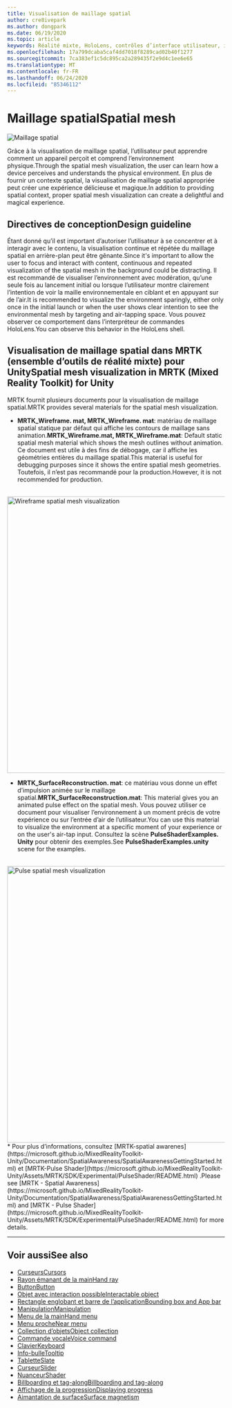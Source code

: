 ```yaml
---
title: Visualisation de maillage spatial
author: cre8ivepark
ms.author: dongpark
ms.date: 06/19/2020
ms.topic: article
keywords: Réalité mixte, HoloLens, contrôles d’interface utilisateur, interaction, interface utilisateur, expérience utilisateur, conception UX, interface utilisateur spatiale, interaction spatiale, interface utilisateur 3D, expérience utilisateur 3D
ms.openlocfilehash: 17a799dcaba5caf4dd7018f8289cad02b40f1277
ms.sourcegitcommit: 7ca383ef1c5dc895ca2a289435f2e9d4c1ee6e65
ms.translationtype: MT
ms.contentlocale: fr-FR
ms.lasthandoff: 06/24/2020
ms.locfileid: "85346112"
---
```

# <a name="spatial-mesh"></a><span data-ttu-id="784f2-103">Maillage spatial</span><span class="sxs-lookup"><span data-stu-id="784f2-103">Spatial mesh</span></span>

![Maillage spatial](images/UX/MRTK_PulseShader_SpatialMesh.gif)

<span data-ttu-id="784f2-105">Grâce à la visualisation de maillage spatial, l’utilisateur peut apprendre comment un appareil perçoit et comprend l’environnement physique.</span><span class="sxs-lookup"><span data-stu-id="784f2-105">Through the spatial mesh visualization, the user can learn how a device perceives and understands the physical environment.</span></span> <span data-ttu-id="784f2-106">En plus de fournir un contexte spatial, la visualisation de maillage spatial appropriée peut créer une expérience délicieuse et magique.</span><span class="sxs-lookup"><span data-stu-id="784f2-106">In addition to providing spatial context, proper spatial mesh visualization can create a delightful and magical experience.</span></span>  

## <a name="design-guideline"></a><span data-ttu-id="784f2-107">Directives de conception</span><span class="sxs-lookup"><span data-stu-id="784f2-107">Design guideline</span></span>
<span data-ttu-id="784f2-108">Étant donné qu’il est important d’autoriser l’utilisateur à se concentrer et à interagir avec le contenu, la visualisation continue et répétée du maillage spatial en arrière-plan peut être gênante.</span><span class="sxs-lookup"><span data-stu-id="784f2-108">Since it's important to allow the user to focus and interact with content, continuous and repeated visualization of the spatial mesh in the background could be distracting.</span></span> <span data-ttu-id="784f2-109">Il est recommandé de visualiser l’environnement avec modération, qu’une seule fois au lancement initial ou lorsque l’utilisateur montre clairement l’intention de voir la maille environnementale en ciblant et en appuyant sur de l’air.</span><span class="sxs-lookup"><span data-stu-id="784f2-109">It is recommended to visualize the environment sparingly, either only once in the initial launch or when the user shows clear intention to see the environmental mesh by targeting and air-tapping space.</span></span> <span data-ttu-id="784f2-110">Vous pouvez observer ce comportement dans l’interpréteur de commandes HoloLens.</span><span class="sxs-lookup"><span data-stu-id="784f2-110">You can observe this behavior in the HoloLens shell.</span></span>
<br>


## <a name="spatial-mesh-visualization-in-mrtk-mixed-reality-toolkit-for-unity"></a><span data-ttu-id="784f2-111">Visualisation de maillage spatial dans MRTK (ensemble d’outils de réalité mixte) pour Unity</span><span class="sxs-lookup"><span data-stu-id="784f2-111">Spatial mesh visualization in MRTK (Mixed Reality Toolkit) for Unity</span></span>
<span data-ttu-id="784f2-112">MRTK fournit plusieurs documents pour la visualisation de maillage spatial.</span><span class="sxs-lookup"><span data-stu-id="784f2-112">MRTK provides several materials for the spatial mesh visualization.</span></span>

- <span data-ttu-id="784f2-113">**MRTK_Wireframe. mat, MRTK_Wireframe. mat**: matériau de maillage spatial statique par défaut qui affiche les contours de maillage sans animation.</span><span class="sxs-lookup"><span data-stu-id="784f2-113">**MRTK_Wireframe.mat, MRTK_Wireframe.mat**: Default static spatial mesh material which shows the mesh outlines without animation.</span></span> <span data-ttu-id="784f2-114">Ce document est utile à des fins de débogage, car il affiche les géométries entières du maillage spatial.</span><span class="sxs-lookup"><span data-stu-id="784f2-114">This material is useful for debugging purposes since it shows the entire spatial mesh geometries.</span></span> <span data-ttu-id="784f2-115">Toutefois, il n’est pas recommandé pour la production.</span><span class="sxs-lookup"><span data-stu-id="784f2-115">However, it is not recommended for production.</span></span>
<br>
<img src="images/SurfaceReconstruction.jpg" alt="Wireframe spatial mesh visualization" width="640px">

- <span data-ttu-id="784f2-116">**MRTK_SurfaceReconstruction. mat**: ce matériau vous donne un effet d’impulsion animée sur le maillage spatial.</span><span class="sxs-lookup"><span data-stu-id="784f2-116">**MRTK_SurfaceReconstruction.mat**: This material gives you an animated pulse effect on the spatial mesh.</span></span> <span data-ttu-id="784f2-117">Vous pouvez utiliser ce document pour visualiser l’environnement à un moment précis de votre expérience ou sur l’entrée d’air de l’utilisateur.</span><span class="sxs-lookup"><span data-stu-id="784f2-117">You can use this material to visualize the environment at a specific moment of your experience or on the user's air-tap input.</span></span> <span data-ttu-id="784f2-118">Consultez la scène **PulseShaderExamples. Unity** pour obtenir des exemples.</span><span class="sxs-lookup"><span data-stu-id="784f2-118">See **PulseShaderExamples.unity** scene for the examples.</span></span>
<br>
<img src="images/UX/MRTK_SRMesh_Pulse.jpg" alt="Pulse spatial mesh visualization" width="640px">
* <span data-ttu-id="784f2-119">Pour plus d’informations, consultez [MRTK-spatial awarenes](https://microsoft.github.io/MixedRealityToolkit-Unity/Documentation/SpatialAwareness/SpatialAwarenessGettingStarted.html) et [MRTK-Pulse Shader](https://microsoft.github.io/MixedRealityToolkit-Unity/Assets/MRTK/SDK/Experimental/PulseShader/README.html) .</span><span class="sxs-lookup"><span data-stu-id="784f2-119">Please see [MRTK - Spatial Awareness](https://microsoft.github.io/MixedRealityToolkit-Unity/Documentation/SpatialAwareness/SpatialAwarenessGettingStarted.html) and [MRTK - Pulse Shader](https://microsoft.github.io/MixedRealityToolkit-Unity/Assets/MRTK/SDK/Experimental/PulseShader/README.html) for more details.</span></span>

<br>

---

## <a name="see-also"></a><span data-ttu-id="784f2-120">Voir aussi</span><span class="sxs-lookup"><span data-stu-id="784f2-120">See also</span></span>

* [<span data-ttu-id="784f2-121">Curseurs</span><span class="sxs-lookup"><span data-stu-id="784f2-121">Cursors</span></span>](cursors.md)
* [<span data-ttu-id="784f2-122">Rayon émanant de la main</span><span class="sxs-lookup"><span data-stu-id="784f2-122">Hand ray</span></span>](point-and-commit.md)
* [<span data-ttu-id="784f2-123">Button</span><span class="sxs-lookup"><span data-stu-id="784f2-123">Button</span></span>](button.md)
* [<span data-ttu-id="784f2-124">Objet avec interaction possible</span><span class="sxs-lookup"><span data-stu-id="784f2-124">Interactable object</span></span>](interactable-object.md)
* [<span data-ttu-id="784f2-125">Rectangle englobant et barre de l’application</span><span class="sxs-lookup"><span data-stu-id="784f2-125">Bounding box and App bar</span></span>](app-bar-and-bounding-box.md)
* [<span data-ttu-id="784f2-126">Manipulation</span><span class="sxs-lookup"><span data-stu-id="784f2-126">Manipulation</span></span>](direct-manipulation.md)
* [<span data-ttu-id="784f2-127">Menu de la main</span><span class="sxs-lookup"><span data-stu-id="784f2-127">Hand menu</span></span>](hand-menu.md)
* [<span data-ttu-id="784f2-128">Menu proche</span><span class="sxs-lookup"><span data-stu-id="784f2-128">Near menu</span></span>](near-menu.md)
* [<span data-ttu-id="784f2-129">Collection d’objets</span><span class="sxs-lookup"><span data-stu-id="784f2-129">Object collection</span></span>](object-collection.md)
* [<span data-ttu-id="784f2-130">Commande vocale</span><span class="sxs-lookup"><span data-stu-id="784f2-130">Voice command</span></span>](voice-input.md)
* [<span data-ttu-id="784f2-131">Clavier</span><span class="sxs-lookup"><span data-stu-id="784f2-131">Keyboard</span></span>](keyboard.md)
* [<span data-ttu-id="784f2-132">Info-bulle</span><span class="sxs-lookup"><span data-stu-id="784f2-132">Tooltip</span></span>](tooltip.md)
* [<span data-ttu-id="784f2-133">Tablette</span><span class="sxs-lookup"><span data-stu-id="784f2-133">Slate</span></span>](slate.md)
* [<span data-ttu-id="784f2-134">Curseur</span><span class="sxs-lookup"><span data-stu-id="784f2-134">Slider</span></span>](slider.md)
* [<span data-ttu-id="784f2-135">Nuanceur</span><span class="sxs-lookup"><span data-stu-id="784f2-135">Shader</span></span>](shader.md)
* [<span data-ttu-id="784f2-136">Billboarding et tag-along</span><span class="sxs-lookup"><span data-stu-id="784f2-136">Billboarding and tag-along</span></span>](billboarding-and-tag-along.md)
* [<span data-ttu-id="784f2-137">Affichage de la progression</span><span class="sxs-lookup"><span data-stu-id="784f2-137">Displaying progress</span></span>](progress.md)
* [<span data-ttu-id="784f2-138">Aimantation de surface</span><span class="sxs-lookup"><span data-stu-id="784f2-138">Surface magnetism</span></span>](surface-magnetism.md)
